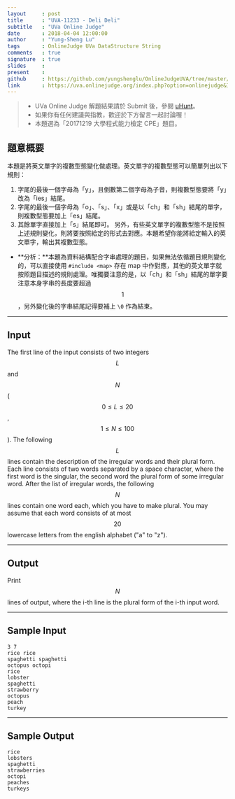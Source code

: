 ```yaml
---
layout     : post
title      : "UVA-11233 - Deli Deli"
subtitle   : "UVa Online Judge"
date       : 2018-04-04 12:00:00
author     : "Yung-Sheng Lu"
tags       : OnlineJudge UVa DataStructure String
comments   : true
signature  : true
slides     : 
present    :
github     : https://github.com/yungshenglu/OnlineJudgeUVA/tree/master/UVA-11233
link       : https://uva.onlinejudge.org/index.php?option=onlinejudge&Itemid=99999999&page=show_problem&category=&problem=2174&mosmsg=Submission+received+with+ID+21091197
---
```


> * UVa Online Judge 解題結果請於 Submit 後，參閱 [uHunt](https://uhunt.onlinejudge.org/)。
> * 如果你有任何建議與指教，歡迎於下方留言一起討論喔！
> * 本題選為「20171219 大學程式能力檢定 CPE」題目。

## 題意概要

本題是將英文單字的複數型態變化做處理。英文單字的複數型態可以簡單列出以下規則：
1. 字尾的最後一個字母為「y」，且倒數第二個字母為子音，則複數型態要將「y」改為「ies」結尾。
2. 字尾的最後一個字母為「o」、「s」、「x」或是以「ch」和「sh」結尾的單字，則複數型態要加上「es」結尾。
3. 其餘單字直接加上「s」結尾即可。
另外，有些英文單字的複數型態不是按照上述規則變化，則將要按照給定的形式去對應。本題希望你能將給定輸入的英文單字，輸出其複數型態。

* **分析：**本題為資料結構配合字串處理的題目，如果無法依循題目規則變化的，可以直接使用 `#include <map>` 存在 map 中作對應，其他的英文單字就按照題目描述的規則處理。唯獨要注意的是，以「ch」和「sh」結尾的單字要注意本身字串的長度要超過 $$1$$，另外變化後的字串結尾記得要補上 `\0` 作為結束。

---
## Input

The first line of the input consists of two integers $$L$$ and $$N$$ ($$0 \le L \le 20$$, $$1 \le N \le 100$$). The following $$L$$ lines contain the description of the irregular words and their plural form. Each line consists of two words separated by a space character, where the first word is the singular, the second word the plural form of some irregular word. After the list of irregular words, the following $$N$$ lines contain one word each, which you have to make plural. You may assume that each word consists of at most $$20$$ lowercase letters from the english alphabet ("a" to "z").

---
## Output

Print $$N$$ lines of output, where the i-th line is the plural form of the i-th input word.

---
## Sample Input

```
3 7
rice rice
spaghetti spaghetti
octopus octopi
rice
lobster
spaghetti
strawberry
octopus
peach
turkey
```

---
## Sample Output

```
rice
lobsters
spaghetti
strawberries
octopi
peaches
turkeys
```